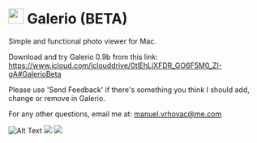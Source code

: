 # <img src="https://i.imgur.com/GpfTLN0.png" width="30" height="30" /> Galerio (BETA)

Simple and functional photo viewer for Mac.

Download and try Galerio 0.9b from this link:
https://www.icloud.com/iclouddrive/0tlEhLjXFDR_GO6F5M0_ZI-gA#GalerioBeta

Please use 'Send Feedback' if there's something you think I should add, change or remove in Galerio.

For any other questions, email me at:
manuel.vrhovac@me.com

![Alt Text](https://i.imgur.com/7NxFtxh.jpg)
![](https://i.imgur.com/QkWYTEr.jpg)
![](https://i.imgur.com/vGpVdWK.jpg)
